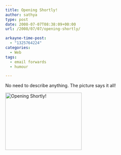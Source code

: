 ```yaml
---
title: Opening Shortly!
author: sathya
type: post
date: 2008-07-07T08:38:09+00:00
url: /2008/07/07/opening-shortly/

arkayne-time-post:
  - "1325764224"
categories:
  - Web
tags:
  - email forwards
  - humour

---
```

No need to describe anything. The picture says it all!

[<img src="http://farm4.static.flickr.com/3050/2645977562_0b73a40d18_m.jpg" alt="Opening Shortly!" width="240" height="180" />][1]

 [1]: http://flickr.com/photos/sathyabhat/2645977562/
